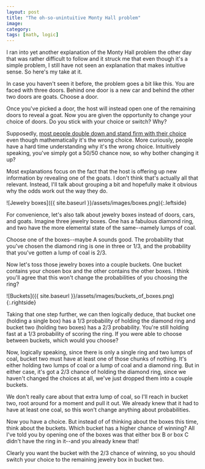 ```yaml
---
layout: post
title: "The oh-so-unintuitive Monty Hall problem"
image:
category:
tags: [math, logic]
---
```

I ran into yet another explanation of the Monty Hall problem the other day that
was rather difficult to follow and it struck me that even though it's a simple
problem, I still have not seen an explanation that makes intuitive sense. So
here's my take at it.

In case you haven't seen it before, the problem goes a bit like this. You are
faced with three doors. Behind one door is a new car and behind the other two
doors are goats. Choose a door.

Once you've picked a door, the host will instead open one of the remaining doors
to reveal a goat. Now you are given the opportunity to change your choice of
doors. Do you stick with your choice or switch? Why?

Supposedly, [most people double down and stand firm with their choice](http://en.wikipedia.org/wiki/Monty_Hall_problem)
even though mathematically it's the wrong choice. More curiously, people have a
hard time understanding why it's the wrong choice. Intuitively speaking, you've
simply got a 50/50 chance now, so why bother changing it up?

Most explanations focus on the fact that the host is offering up new information
by revealing one of the goats. I don't think that's actually all that relevant.
Instead, I'll talk about grouping a bit and hopefully make it obvious why the
odds work out the way they do.

![Jewelry boxes]({{ site.baseurl }}/assets/images/boxes.png){:.leftside}

For convenience, let's also talk about jewelry boxes instead of doors, cars, and
goats. Imagine three jewelry boxes. One has a fabulous diamond ring, and two
have the more elemental state of the same--namely lumps of coal.

Choose one of the boxes--maybe A sounds good. The probability that you've chosen
the diamond ring is one in three or 1/3, and the probability that you've gotten
a lump of coal is 2/3.

Now let's toss those jewelry boxes into a couple buckets. One bucket contains
your chosen box and the other contains the other boxes. I think you'll agree
that this won't change the probabilities of you choosing the ring?

![Buckets]({{ site.baseurl }}/assets/images/buckets_of_boxes.png){:.rightside}

Taking that one step further, we can then logically deduce, that bucket one
(holding a single box) has a 1/3 probability of holding the diamond ring and
bucket two (holding two boxes) has a 2/3 probability. You're still holding fast
at a 1/3 probability of scoring the ring. If you were able to choose between
buckets, which would you choose?

Now, logically speaking, since there is only a single ring and two lumps of
coal, bucket two must have at least one of those chunks of nothing. It's either
holding two lumps of coal or a lump of coal and a diamond ring. But in either
case, it's got a 2/3 chance of holding the diamond ring, since we haven't
changed the choices at all, we've just dropped them into a couple buckets.

We don't really care about that extra lump of coal, so I'll reach in bucket two,
root around for a moment and pull it out. We already knew that it had to have at
least one coal, so this won't change anything about probabilities.

Now you have a choice. But instead of of thinking about the boxes this time,
think about the buckets. Which bucket has a higher chance of winning? All I've
told you by opening one of the boxes was that either box B or box C didn't have
the ring in it--and you already knew that!

Clearly you want the bucket with the 2/3 chance of winning, so you should switch
your choice to the remaining jewelry box in bucket two.
